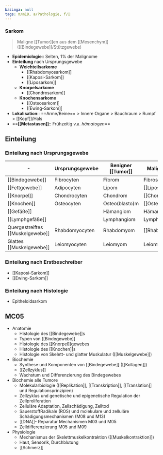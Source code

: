 ```yaml
---
bazinga: null
tags: m/m19, a/Pathologie, f/🦀
---
```

### Sarkom
> Maligne [[Tumor]]en aus dem [[Mesenchym]] ([[Bindegewebe]]/Stützgewebe)
- **Epidemiologie**:: Selten, 1% der Malignome
- **Einteilung** nach Ursprungsgewebe
	- **Weichteilsarkome**
		- [[Rhabdomyosarkom]]
		- [[Kaposi-Sarkom]]
		- [[Liposarkom]]
	- **Knorpelsarkome**
		- [[Chondrosarkom]]
	- **Knochensarkome**
		- [[Osteosarkom]]
		- [[Ewing-Sarkom]]
- **Lokalisation**:: ==Arme/Beine== > Innere Organe > Bauchraum > Rumpf > [[Kopf]]/Hals
- ==**[[Metastasen]]**:: Frühzeitig v.a. *hämatogen*==

## Einteilung
### Einteilung nach Ursprungsgewebe
-|Ursprungsgewebe|Benigner [[Tumor]]|Maligner [[Tumor]]
-|-|-|-
[[Bindegewebe]]|Fibrocyten|Fibrom|Fibrosarkom
[[Fettgewebe]]|Adipocyten|Lipom|[[Liposarkom]]
[[Knorpel]]|Chondrocyten|Chondrom|[[Chondrosarkom]]
[[Knochen]]|Osteocyten|Osteo(blasto)m|[[Osteosarkom]]
[[Gefäße]]||Hämangiom|Hämangiosarkom
[[Lymphgefäße]]||Lymphangiom|Lymphangiosarkom
Quergestreiftes [[Muskelgewebe]]|Rhabdomyocyten|Rhabdomyom|[[Rhabdomyosarkom]]
Glattes [[Muskelgewebe]]|Leiomyocyten|Leiomyom|Leiomyosarkom

### Einteilung nach Erstbeschreiber
- [[Kaposi-Sarkom]]
- [[Ewing-Sarkom]]

### Einteilung nach Histologie
- Epitheloidsarkom



## MC05
- Anatomie
	- Histologie des [[Bindegewebe]]s
	- Typen von [[Bindegewebe]]
	- Histologie des [[Knorpel]]gewebes 
	- Histologie des [[Knochen]]s 
	- Histologie von Skelett- und glatter Muskulatur ([[Muskelgewebe]])
- Biochemie
	- Synthese und Komponenten von [[Bindegewebe]] ([[Kollagen]])
	- [[Zellzyklus]]
	- Wachstum und Differenzierung des Bindegewebes
- Biochemie alle Tumore
	- Molekularbiologie ([[Replikation]], [[Transkription]], [[Translation]] und Regulationsprinzipien)
	- Zellzyklus und genetische und epigenetische Regulation der Zellproliferation 
	- Zelluläre Adaptation, Zellschädigung, Zelltod
	- SauerstoffRadikale (ROS) und molekulare und zelluläre Schädigungsmechanismen (M08 und M13)
	- [[DNA]]- Reparatur Mechanismen M03 und M05 
	- Zelldifferenzierung M05 und M09
- Physiologie
	- Mechanismus der Skelettmuskelkontraktion ([[Muskelkontraktion]])
	- Haut, Sensorik, Durchblutung
	- [[Schmerz]]